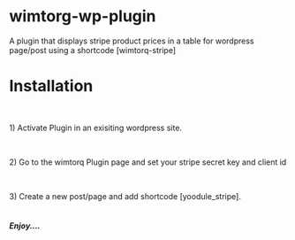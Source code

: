 # wimtorg-wp-plugin
A plugin that displays stripe product prices in a table for wordpress page/post using a shortcode [wimtorq-stripe]

 <h1>Installation</h1>
 <br>
 <p> 1) Activate Plugin in an exisiting wordpress site. </p>
  <br>
 <p> 2) Go to the wimtorq Plugin page and set your stripe secret key and client id </p>
  <br>
 <p> 3) Create a new post/page and add shortcode [yoodule_stripe].
  <br>
  <br>
 <h5>Enjoy....</h5>
